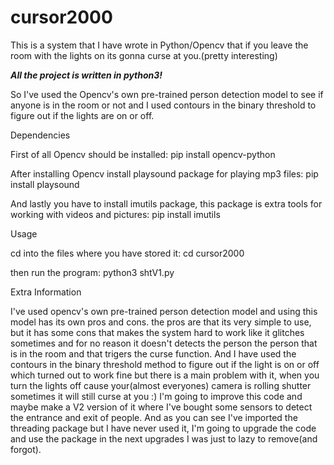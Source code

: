 # cursor2000
This is a system that I have wrote in Python/Opencv that if you leave the room with the lights on its gonna curse at you.(pretty interesting)

***All the project is written in python3!***

So I've used the Opencv's own pre-trained person detection model to see if anyone is in the room or not and I used contours in the binary threshold to figure out if the lights are on or off.

Dependencies

First of all Opencv should be installed: 
pip install opencv-python

After installing Opencv install playsound package for playing mp3 files: 
pip install playsound

And lastly you have to install imutils package, this package is extra tools for working with videos and pictures: 
pip install imutils

Usage

cd into the files where you have stored it: 
cd cursor2000

then run the program: 
python3 shtV1.py

Extra Information

I've used opencv's own pre-trained person detection model and using this model has its own pros and cons.
the pros are that its very simple to use, but it has some cons that makes the system hard to work like it glitches sometimes and for no reason it doesn't detects the person the person that is in the room and that trigers the curse function.
And I have used the contours in the binary threshold method to figure out if the light is on or off which turned out to work fine but there is a main problem with it, when you turn the lights off cause your(almost everyones) camera is rolling shutter sometimes it will still curse at you :)
I'm going to improve this code and maybe make a V2 version of it where I've bought some sensors to detect the entrance and exit of people.
And as you can see I've imported the threading package but I have never used it, I'm going to upgrade the code and use the package in the next upgrades I was just to lazy to remove(and forgot).
